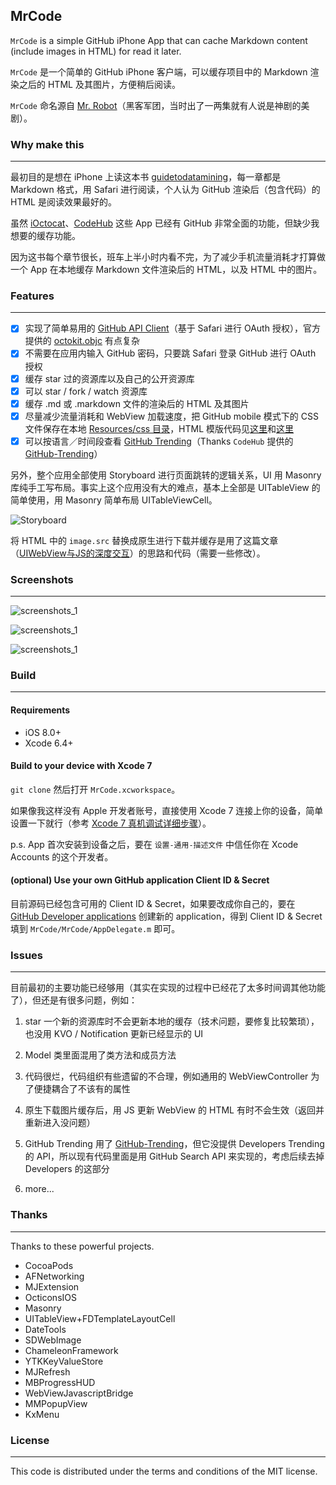 MrCode
----

`MrCode` is a simple GitHub iPhone App that can cache Markdown content (include images in HTML) for read it later.

`MrCode` 是一个简单的 GitHub iPhone 客户端，可以缓存项目中的 Markdown 渲染之后的 HTML 及其图片，方便稍后阅读。

`MrCode` 命名源自 [Mr. Robot](https://movie.douban.com/subject/26290409/)（黑客军团，当时出了一两集就有人说是神剧的美剧）。

### Why make this
----

最初目的是想在 iPhone 上读这本书 [guidetodatamining](https://github.com/egrcc/guidetodatamining)，每一章都是 Markdown 格式，用 Safari 进行阅读，个人认为 GitHub 渲染后（包含代码）的 HTML 是阅读效果最好的。

虽然 [iOctocat](http://ioctocat.com)、[CodeHub](http://codehub-app.com) 这些 App 已经有 GitHub 非常全面的功能，但缺少我想要的缓存功能。

因为这书每个章节很长，班车上半小时内看不完，为了减少手机流量消耗才打算做一个 App 在本地缓存 Markdown 文件渲染后的 HTML，以及 HTML 中的图片。

### Features
----

- [x] 实现了简单易用的 [GitHub API Client](https://github.com/haolloyin/MrCode/tree/master/MrCode/GitHubAPIClient)（基于 Safari 进行 OAuth 授权），官方提供的 [octokit.objc](https://github.com/octokit/octokit.objc) 有点复杂
- [x] 不需要在应用内输入 GitHub 密码，只要跳 Safari 登录 GitHub 进行 OAuth 授权
- [x] 缓存 star 过的资源库以及自己的公开资源库
- [x] 可以 star / fork / watch 资源库
- [x] 缓存 .md 或 .markdown 文件的渲染后的 HTML 及其图片
- [x] 尽量减少流量消耗和 WebView 加载速度，把 GitHub mobile 模式下的 CSS 文件保存在本地 [Resources/css 目录](https://github.com/haolloyin/MrCode/tree/master/MrCode/Resources/css)，HTML 模版代码见[这里](https://github.com/haolloyin/MrCode/blob/master/MrCode/Sections/Common/MrCodeConst.m#L24)和[这里](https://github.com/haolloyin/MrCode/blob/master/MrCode/GitHubAPIClient/Models/GITRepository.m#L564)
- [x] 可以按语言／时间段查看 [GitHub Trending](http://github.com/trending)（Thanks `CodeHub` 提供的 [GitHub-Trending](https://github.com/thedillonb/GitHub-Trending)）

另外，整个应用全部使用 Storyboard 进行页面跳转的逻辑关系，UI 用 Masonry 库纯手工写布局。事实上这个应用没有大的难点，基本上全部是 UITableView 的简单使用，用 Masonry 简单布局 UITableViewCell。

![Storyboard](https://raw.githubusercontent.com/haolloyin/MrCode/master/Screenshots/MrCode_Storyboard.png)

将 HTML 中的 `image.src` 替换成原生进行下载并缓存是用了这篇文章（[UIWebView与JS的深度交互](http://kittenyang.com/webview-javascript-bridge/)）的思路和代码（需要一些修改）。

### Screenshots
----

![screenshots_1](https://raw.githubusercontent.com/haolloyin/MrCode/master/Screenshots/screenshots_1.jpg)

![screenshots_1](https://raw.githubusercontent.com/haolloyin/MrCode/master/Screenshots/screenshots_2.jpg)

![screenshots_1](https://raw.githubusercontent.com/haolloyin/MrCode/master/Screenshots/screenshots_3.jpg)


### Build
----

#### Requirements

- iOS 8.0+
- Xcode 6.4+

#### Build to your device with Xcode 7

`git clone` 然后打开 `MrCode.xcworkspace`。

如果像我这样没有 Apple 开发者账号，直接使用 Xcode 7 连接上你的设备，简单设置一下就行（参考 [Xcode 7 真机调试详细步骤](http://www.jianshu.com/p/fa5f90b61ad6)）。

p.s. App 首次安装到设备之后，要在 `设置-通用-描述文件` 中信任你在 Xcode Accounts 的这个开发者。

#### (optional) Use your own GitHub application Client ID & Secret 

目前源码已经包含可用的 Client ID & Secret，如果要改成你自己的，要在 [GitHub Developer applications](https://github.com/settings/developers) 创建新的 application，得到 Client ID & Secret 填到 `MrCode/MrCode/AppDelegate.m` 即可。

### Issues
----

目前最初的主要功能已经够用（其实在实现的过程中已经花了太多时间调其他功能了），但还是有很多问题，例如：

1. star 一个新的资源库时不会更新本地的缓存（技术问题，要修复比较繁琐），也没用 KVO / Notification 更新已经显示的 UI

2. Model 类里面混用了类方法和成员方法

3. 代码很烂，代码组织有些遗留的不合理，例如通用的 WebViewController 为了便捷耦合了不该有的属性

4. 原生下载图片缓存后，用 JS 更新 WebView 的 HTML 有时不会生效（返回并重新进入没问题）

5. GitHub Trending 用了 [GitHub-Trending](https://github.com/thedillonb/GitHub-Trending)，但它没提供 Developers Trending 的 API，所以现有代码里面是用 GitHub Search API 来实现的，考虑后续去掉 Developers 的这部分

6. more...


### Thanks
----

Thanks to these powerful projects.

- CocoaPods
- AFNetworking
- MJExtension
- OcticonsIOS
- Masonry
- UITableView+FDTemplateLayoutCell
- DateTools
- SDWebImage
- ChameleonFramework
- YTKKeyValueStore
- MJRefresh
- MBProgressHUD
- WebViewJavascriptBridge
- MMPopupView
- KxMenu

### License
----

This code is distributed under the terms and conditions of the MIT license.